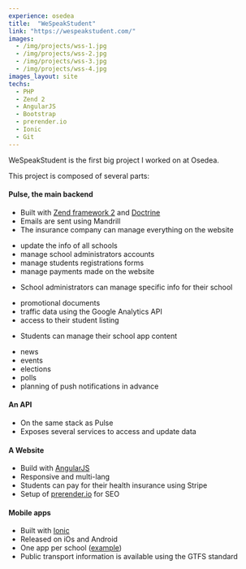 ```yaml
---
experience: osedea
title:  "WeSpeakStudent"
link: "https://wespeakstudent.com/"
images:
  - /img/projects/wss-1.jpg
  - /img/projects/wss-2.jpg
  - /img/projects/wss-3.jpg
  - /img/projects/wss-4.jpg
images_layout: site
techs:
  - PHP
  - Zend 2
  - AngularJS
  - Bootstrap
  - prerender.io
  - Ionic
  - Git
---
```


WeSpeakStudent is the first big project I worked on at Osedea.

This project is composed of several parts:

#### Pulse, the main backend

- Built with [Zend framework 2](https://framework.zend.com/) and [Doctrine](http://www.doctrine-project.org/)
- Emails are sent using Mandrill
- The insurance company can manage everything on the website
 + update the info of all schools
 + manage school administrators accounts
 + manage students registrations forms
 + manage payments made on the website
- School administrators can manage specific info for their school
 + promotional documents
 + traffic data using the Google Analytics API
 + access to their student listing
- Students can manage their school app content
 + news
 + events
 + elections
 + polls
 + planning of push notifications in advance

#### An API

- On the same stack as Pulse
- Exposes several services to access and update data

#### A Website

- Build with [AngularJS](https://angularjs.org/)
- Responsive and multi-lang
- Students can pay for their health insurance using Stripe
- Setup of [prerender.io](https://prerender.io/) for SEO

#### Mobile apps

- Built with [Ionic](https://ionicframework.com/)
- Released on iOs and Android
- One app per school ([example](https://itunes.apple.com/ca/app/cambrian-student-life/id906025355?mt=8))
- Public transport information is available using the GTFS standard
